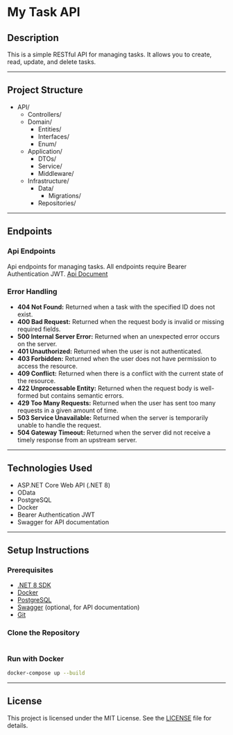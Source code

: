 # My Task API

## Description
This is a simple RESTful API for managing tasks. It allows you to create, read, update, and delete tasks.

---
## Project Structure

* API/
	* Controllers/ 
	* Domain/
		* Entities/
		* Interfaces/
		* Enum/
	* Application/
		* DTOs/
		* Service/
		* Middleware/
	* Infrastructure/
		* Data/
			* Migrations/
		* Repositories/
---

## Endpoints
### Api Endpoints

Api endpoints for managing tasks. All endpoints require Bearer Authentication JWT. [Api Document](My-Task_API_Documentation.json)
	
### Error Handling
- **404 Not Found:** Returned when a task with the specified ID does not exist.
- **400 Bad Request:** Returned when the request body is invalid or missing required fields.
- **500 Internal Server Error:** Returned when an unexpected error occurs on the server.
- **401 Unauthorized:** Returned when the user is not authenticated.
- **403 Forbidden:** Returned when the user does not have permission to access the resource.
- **409 Conflict:** Returned when there is a conflict with the current state of the resource.
- **422 Unprocessable Entity:** Returned when the request body is well-formed but contains semantic errors.
- **429 Too Many Requests:** Returned when the user has sent too many requests in a given amount of time.
- **503 Service Unavailable:** Returned when the server is temporarily unable to handle the request.
- **504 Gateway Timeout:** Returned when the server did not receive a timely response from an upstream server.
---
## Technologies Used
- ASP.NET Core Web API (.NET 8)
- OData
- PostgreSQL
- Docker
- Bearer Authentication JWT
- Swagger for API documentation
---
## Setup Instructions

### Prerequisites
- [.NET 8 SDK](https://dotnet.microsoft.com/download/dotnet/8.0)
- [Docker](https://www.docker.com/get-started)
- [PostgreSQL](https://www.postgresql.org/download/)
- [Swagger](https://swagger.io/tools/swagger-ui/) (optional, for API documentation)
- [Git](https://git-scm.com/downloads)

### Clone the Repository
```bash
```

### Run with Docker
```bash
docker-compose up --build
```

--- 

## License
This project is licensed under the MIT License. See the [LICENSE](LICENSE.txt) file for details.